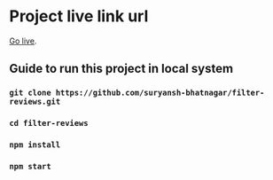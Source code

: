 # Project live link url

[Go live](https://filter-reviews.netlify.app/).

## Guide to run this project in local system



### `git clone https://github.com/suryansh-bhatnagar/filter-reviews.git`

### `cd filter-reviews`

### `npm install`

### `npm start`

